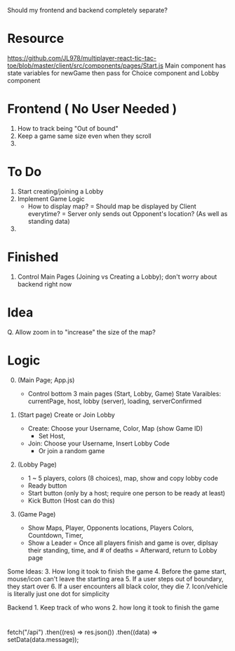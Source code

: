Should my frontend and backend completely separate? 

# Resource
https://github.com/JL978/multiplayer-react-tic-tac-toe/blob/master/client/src/components/pages/Start.js
    Main component has state variables for newGame then pass for Choice component and Lobby component 

# Frontend ( No User Needed ) 
1. How to track being "Out of bound"
2. Keep a game same size even when they scroll
3. 

# To Do
1. Start creating/joining a Lobby
2. Implement Game Logic 
    - How to display map? 
        = Should map be displayed by Client everytime? 
        = Server only sends out Opponent's location? (As well as standing data) 
3. 

# Finished 
1. Control Main Pages (Joining vs Creating a Lobby); don't worry about backend right now 

# Idea
Q. Allow zoom in to "increase" the size of the map? 


# Logic
0. (Main Page; App.js)
    - Control bottom 3 main pages (Start, Lobby, Game)
    State Varaibles: currentPage, host, lobby (server), loading, serverConfirmed

1. (Start page) Create or Join Lobby
    - Create: Choose your Username, Color, Map (show Game ID)
        - Set Host, 
    - Join: Choose your Username, Insert Lobby Code
        - Or join a random game

2. (Lobby Page) 
   - 1 ~ 5 players, colors (8 choices), map, show and copy lobby code
   - Ready button
   - Start button (only by a host; require one person to be ready at least)
   - Kick Button (Host can do this)

3. (Game Page)
    - Show Maps, Player, Opponents locations, Players Colors, Countdown, Timer, 
    - Show a Leader 
    = Once all players finish and game is over, diplsay their standing, time, and # of deaths 
    = Afterward, return to Lobby page 

Some Ideas: 
    3. How long it took to finish the game
    4. Before the game start, mouse/icon can't leave the starting area
    5. If a user steps out of boundary, they start over
    6. If a user encounters all black color, they die 
    7. Icon/vehicle is literally just one dot for simplicity


Backend
    1. Keep track of who wons
    2. how long it took to finish the game



# 
fetch("/api")
.then((res) => res.json())
.then((data) => setData(data.message));
